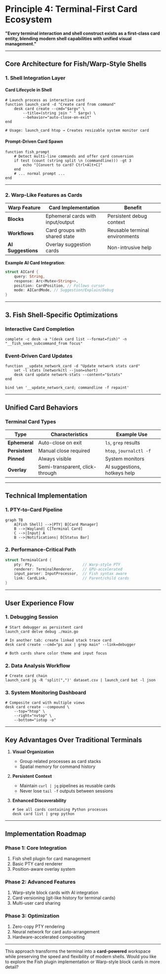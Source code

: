 # **Principle 4: Terminal-First Card Ecosystem**

**"Every terminal interaction and shell construct exists as a first-class card entity, blending modern shell capabilities with unified visual management."**

---

## **Core Architecture for Fish/Warp-Style Shells**

### **1. Shell Integration Layer**

#### **Card Lifecycle in Shell**

```fish
# Launch process as interactive card
function launch_card -d "Create card from command"
    desk card create --cmd="$argv" \
        --title=(string join " " $argv) \
        --behavior="auto-close-on-exit"
end

# Usage: launch_card htop → Creates resizable system monitor card
```

#### **Prompt-Driven Card Spawn**

```fish
function fish_prompt
    # Detect multi-line commands and offer card conversion
    if test (count (string split \n (commandline))) -gt 3
        echo "[Convert to card? Ctrl+Alt+C]"
    end
    # ... normal prompt ...
end
```

---

### **2. Warp-Like Features as Cards**

| Warp Feature       | Card Implementation               | Benefit                        |
| ------------------ | --------------------------------- | ------------------------------ |
| **Blocks**         | Ephemeral cards with input/output | Persistent debug context       |
| **Workflows**      | Card groups with shared state     | Reusable terminal environments |
| **AI Suggestions** | Overlay suggestion cards          | Non-intrusive help             |

**Example AI Card Integration**:

```rust
struct AICard {
    query: String,
    response: Arc<Mutex<String>>,
    position: CardPosition, // Follows cursor
    mode: AICardMode, // Suggestion/Explain/Debug
}
```

---

## **3. Fish Shell-Specific Optimizations**

### **Interactive Card Completion**

```fish
complete -c desk -a "(desk card list --format=fish)" -n "__fish_seen_subcommand_from focus"
```

### **Event-Driven Card Updates**

```fish
function __update_network_card -d "Update network stats card"
    set -l stats (networkctl --json=short)
    desk card update network-stats --content="$stats"
end

bind \en '__update_network_card; commandline -f repaint'
```

---

## **Unified Card Behaviors**

### **Terminal Card Types**

| Type           | Characteristics                 | Example Use                  |
| -------------- | ------------------------------- | ---------------------------- |
| **Ephemeral**  | Auto-close on exit              | `ls`, `grep` results         |
| **Persistent** | Manual close required           | `htop`, `journalctl -f`      |
| **Pinned**     | Always visible                  | System monitors              |
| **Overlay**    | Semi-transparent, click-through | AI suggestions, hotkeys help |

---

## **Technical Implementation**

### **1. PTY-to-Card Pipeline**

```mermaid
graph TB
    A[Fish Shell] -->|PTY| B[Card Manager]
    B -->|Wayland| C[Terminal Card]
    C -->|Input| A
    B -->|Notifications| D[Status Bar]
```

### **2. Performance-Critical Path**

```rust
struct TerminalCard {
    pty: Pty,                      // Warp-style PTY
    renderer: TerminalRenderer,    // GPU-accelerated
    input_parser: InputProcessor,  // Fish syntax aware
    link: CardLink,                // Parent/child cards
}
```

---

## **User Experience Flow**

### **1. Debugging Session**

```fish
# Start debugger as persistent card
launch_card delve debug ./main.go

# In another tab: create linked stack trace card
desk card create --cmd="ps aux | grep main" --link=debugger

# Both cards share color theme and input focus
```

### **2. Data Analysis Workflow**

```fish
# Create card chain
launch_card jq -R 'split(",")' dataset.csv | launch_card bat -l json
```

### **3. System Monitoring Dashboard**

```fish
# Composite card with multiple views
desk card create --compound \
    --top="htop" \
    --right="nvtop" \
    --bottom="iotop -o"
```

---

## **Key Advantages Over Traditional Terminals**

1. **Visual Organization**

   - Group related processes as card stacks
   - Spatial memory for command history

2. **Persistent Context**

   - Maintain `curl | jq` pipelines as reusable cards
   - Never lose `tail -f` outputs between sessions

3. **Enhanced Discoverability**
   ```fish
   # See all cards containing Python processes
   desk card list | grep python
   ```

---

## **Implementation Roadmap**

### **Phase 1: Core Integration**

1. Fish shell plugin for card management
2. Basic PTY card renderer
3. Position-aware overlay system

### **Phase 2: Advanced Features**

1. Warp-style block cards with AI integration
2. Card versioning (git-like history for terminal cards)
3. Multi-user card sharing

### **Phase 3: Optimization**

1. Zero-copy PTY rendering
2. Neural network for card auto-arrangement
3. Hardware-accelerated compositing

---

This approach transforms the terminal into a **card-powered** workspace while preserving the speed and flexibility of modern shells. Would you like to explore the Fish plugin implementation or Warp-style block cards in more detail?

